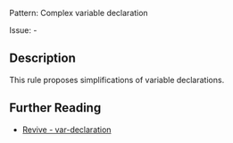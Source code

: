 Pattern: Complex variable declaration

Issue: -

## Description

This rule proposes simplifications of variable declarations.

## Further Reading

* [Revive - var-declaration](https://revive.run/r#var-declaration)
